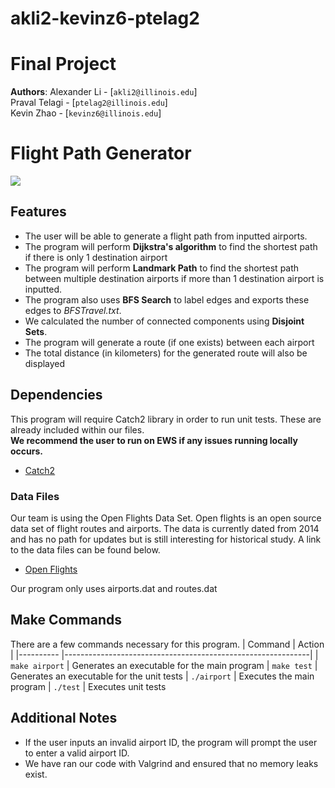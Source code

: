 # akli2-kevinz6-ptelag2
# Final Project

**Authors**: 
Alexander Li - [`akli2@illinois.edu`]\
Praval Telagi - [`ptelag2@illinois.edu`]\
Kevin Zhao - [`kevinz6@illinois.edu`]

# Flight Path Generator

![](https://i.imgur.com/IfaxmK3.png)

## Features
* The user will be able to generate a flight path from inputted airports.
* The program will perform **Dijkstra's algorithm** to find the shortest path if there is only 1 destination airport
* The program will perform **Landmark Path** to find the shortest path between multiple destination airports if more than 1 destination airport is inputted.
* The program also uses **BFS Search** to label edges and exports these edges to *BFSTravel.txt*.
* We calculated the number of connected components using **Disjoint Sets**.
* The program will generate a route (if one exists) between each airport
* The total distance (in kilometers) for the generated route will also be displayed

## Dependencies
This program will require Catch2 library in order to run unit tests. These are already included within our files.\
**We recommend the user to run on EWS if any issues running locally occurs.**

* [Catch2](https://github.com/catchorg/Catch2)

### Data Files
Our team is using the Open Flights Data Set. Open flights is an open source data set of flight routes and airports. The data is currently dated from 2014 and has no path for updates but is still interesting for historical study. A link to the data files can be found below.

* [Open Flights](https://openflights.org/data.html)

Our program only uses airports.dat and routes.dat

## Make Commands
There are a few commands necessary for this program.
| Command       | Action                                                      |
|---------- |-------------------------------------------------------------|
| `make airport`  | Generates an executable for the main program 
| `make test`     | Generates an executable for the unit tests
| `./airport`     | Executes the main program 
| `./test`        | Executes unit tests

## Additional Notes

* If the user inputs an invalid airport ID, the program will prompt the user to enter a valid airport ID.
* We have ran our code with Valgrind and ensured that no memory leaks exist.

